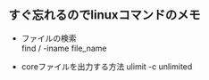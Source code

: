 ## すぐ忘れるのでlinuxコマンドのメモ

- ファイルの検索  
 find / -iname file_name

- coreファイルを出力する方法
 ulimit -c unlimited